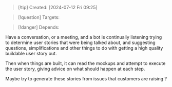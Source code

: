 
>[!tip] Created: [2024-07-12 Fri 09:25]

>[!question] Targets: 

>[!danger] Depends: 

Have a conversation, or a meeting, and a bot is continually listening trying to determine user stories that were being talked about, and suggesting questions, simplifications and other things to do with getting a high quality buildable user story out.

Then when things are built, it can read the mockups and attempt to execute the user story, giving advice on what should happen at each step.

Maybe try to generate these stories from issues that customers are raising ?